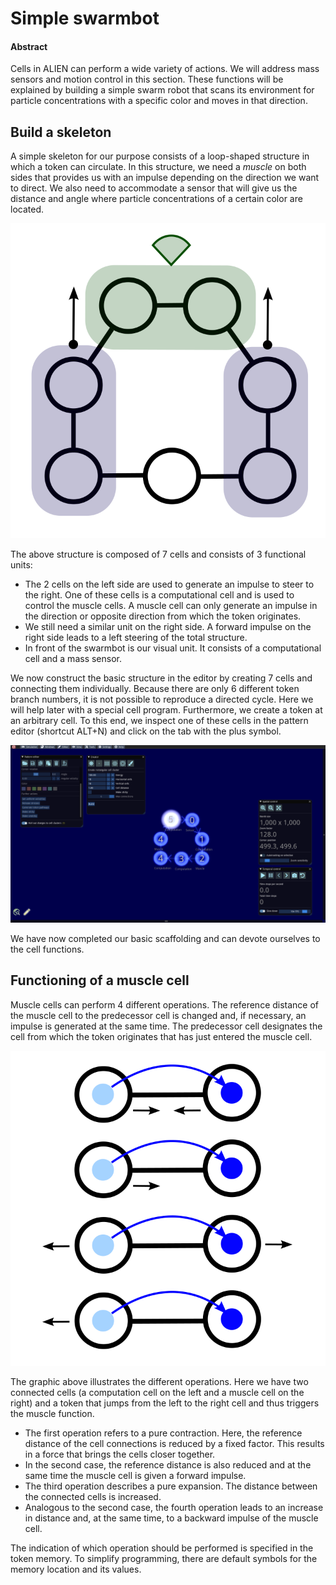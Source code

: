 # Simple swarmbot

#### Abstract

Cells in ALIEN can perform a wide variety of actions. We will address mass sensors and motion control in this section. These functions will be explained by building a simple swarm robot that scans its environment for particle concentrations with a specific color and moves in that direction.

## Build a skeleton

A simple skeleton for our purpose consists of a loop-shaped structure in which a token can circulate. In this structure, we need a _muscle_ on both sides that provides us with an impulse depending on the direction we want to direct. We also need to accommodate a sensor that will give us the distance and angle where particle concentrations of a certain color are located.

![Skeleton of a simple swarmbot](../../.gitbook/assets/skeleton.svg)

The above structure is composed of 7 cells and consists of 3 functional units:

* The 2 cells on the left side are used to generate an impulse to steer to the right. One of these cells is a computational cell and is used to control the muscle cells. A muscle cell can only generate an impulse in the direction or opposite direction from which the token originates.
* We still need a similar unit on the right side. A forward impulse on the right side leads to a left steering of the total structure.
* In front of the swarmbot is our visual unit. It consists of a computational cell and a mass sensor.

We now construct the basic structure in the editor by creating 7 cells and connecting them individually. Because there are only 6 different token branch numbers, it is not possible to reproduce a directed cycle. Here we will help later with a special cell program. Furthermore, we create a token at an arbitrary cell. To this end, we inspect one of these cells in the pattern editor (shortcut ALT+N) and click on the tab with the plus symbol.

![Skeleton of our swarmbot in ALIEN](../../.gitbook/assets/skeleton.PNG)

We have now completed our basic scaffolding and can devote ourselves to the cell functions.

## Functioning of a muscle cell

Muscle cells can perform 4 different operations. The reference distance of the muscle cell to the predecessor cell is changed and, if necessary, an impulse is generated at the same time. The predecessor cell designates the cell from which the token originates that has just entered the muscle cell.

![The four different operations of a muscle cell](../../.gitbook/assets/muscle.svg)

The graphic above illustrates the different operations. Here we have two connected cells (a computation cell on the left and a muscle cell on the right) and a token that jumps from the left to the right cell and thus triggers the muscle function.

* The first operation refers to a pure contraction. Here, the reference distance of the cell connections is reduced by a fixed factor. This results in a force that brings the cells closer together.
* In the second case, the reference distance is also reduced and at the same time the muscle cell is given a forward impulse.
* The third operation describes a pure expansion. The distance between the connected cells is increased.
* Analogous to the second case, the fourth operation leads to an increase in distance and, at the same time, to a backward impulse of the muscle cell.

The indication of which operation should be performed is specified in the token memory. To simplify programming, there are default symbols for the memory location and its values.

